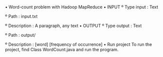 • Word-count problem with Hadoop MapReduce
• INPUT
º Type input : Text 

º Path : input.txt

º Description : A paragraph, any text
• OUTPUT
º Type output : Text

º Path : output/

º Description : [word] [frequency of occurrence]
• Run project
To run the project, find Class WordCount.java and run the program.
